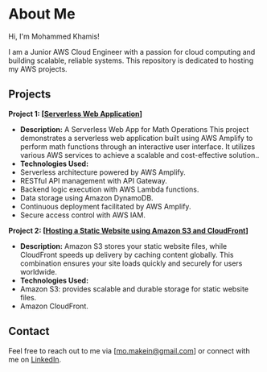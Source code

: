 # About Me

Hi, I'm Mohammed Khamis!

I am a Junior AWS Cloud Engineer with a passion for cloud computing and building scalable, reliable systems. This repository is dedicated to hosting my AWS projects.

## Projects

**Project 1: [[Serverless Web Application](https://github.com/Mohammed-Khamis99/AWS-Projects/tree/41b83f2daa38c4208cdf1682cc975b5a5c01e172/serverless%20web%20app)]**

   - **Description:**
A Serverless Web App for Math Operations This project demonstrates a serverless web application built using AWS Amplify to perform math functions through an interactive user interface. It utilizes various AWS services to achieve a scalable and cost-effective solution..
   - **Technologies Used:**
   - Serverless architecture powered by AWS Amplify.
   - RESTful API management with API Gateway.
   - Backend logic execution with AWS Lambda functions.
   - Data storage using Amazon DynamoDB.
   - Continuous deployment facilitated by AWS Amplify.
   - Secure access control with AWS IAM.

**Project 2: [[Hosting a Static Website using Amazon S3 and CloudFront](https://github.com/Mohammed-Khamis99/AWS-Projects/tree/69cd3bd72f3378afb773e492d3539e5fae5b82a7/Hosting%20a%20Static%20Website%20using%20Amazon%20S3%20and%20CloudFront)]**

   - **Description:**
Amazon S3 stores your static website files, while CloudFront speeds up delivery by caching content globally. This combination ensures your site loads quickly and securely for users worldwide.
   - **Technologies Used:**
- Amazon S3: provides scalable and durable storage for static website files.
- Amazon CloudFront.

## Contact

Feel free to reach out to me via [mo.makein@gmail.com] or connect with me on [LinkedIn]( https://www.linkedin.com/in/mohammed-khamis99).
